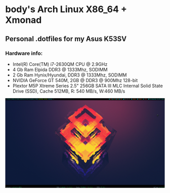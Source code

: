 # body's Arch Linux X86_64 + Xmonad

## Personal .dotfiles for my Asus K53SV


### Hardware info:

* Intel(R) Core(TM) i7-2630QM CPU @ 2.9GHz
* 4 Gb Ram Elpida DDR3 @ 1333Mhz, SODIMM  
* 2 Gb Ram Hynix/Hyundai, DDR3 @ 1333Mhz, SODIMM  
* NVIDIA GeForce GT 540M, 2GB @ DDR3 @ 900Mhz 128-bit
* Plextor M5P Xtreme Series 2.5" 256GB SATA III MLC Internal Solid State Drive (SSD), Cache 512MB, R: 540 MB/s, W:460 MB/s

![alt text](https://raw.githubusercontent.com/bodyowns/dotfiles/master/screen.png)

